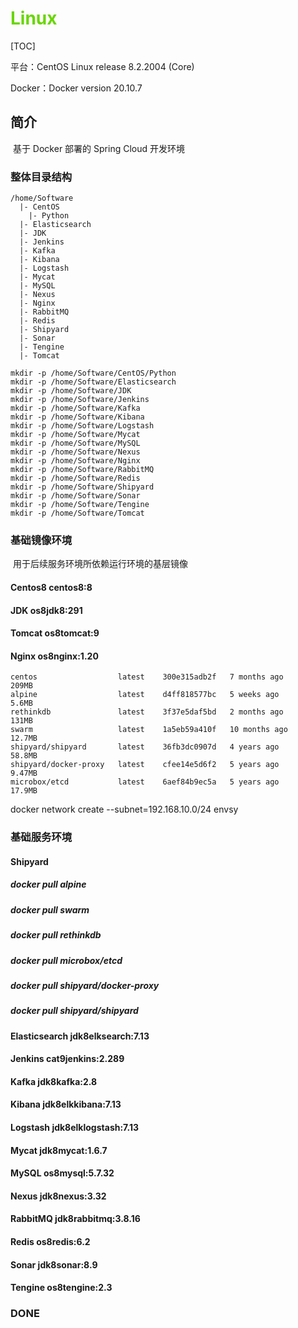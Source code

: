 # <font color=#69D600>Linux</font>

[TOC]

平台：CentOS Linux release 8.2.2004 (Core)

Docker：Docker version 20.10.7



## 简介

​		基于 Docker 部署的 Spring Cloud 开发环境



### 整体目录结构

```
/home/Software
  |- CentOS
    |- Python
  |- Elasticsearch
  |- JDK
  |- Jenkins
  |- Kafka
  |- Kibana
  |- Logstash
  |- Mycat
  |- MySQL
  |- Nexus
  |- Nginx
  |- RabbitMQ
  |- Redis
  |- Shipyard
  |- Sonar
  |- Tengine
  |- Tomcat

mkdir -p /home/Software/CentOS/Python
mkdir -p /home/Software/Elasticsearch
mkdir -p /home/Software/JDK
mkdir -p /home/Software/Jenkins
mkdir -p /home/Software/Kafka
mkdir -p /home/Software/Kibana
mkdir -p /home/Software/Logstash
mkdir -p /home/Software/Mycat
mkdir -p /home/Software/MySQL
mkdir -p /home/Software/Nexus
mkdir -p /home/Software/Nginx
mkdir -p /home/Software/RabbitMQ
mkdir -p /home/Software/Redis
mkdir -p /home/Software/Shipyard
mkdir -p /home/Software/Sonar
mkdir -p /home/Software/Tengine
mkdir -p /home/Software/Tomcat

```



### 基础镜像环境

​		用于后续服务环境所依赖运行环境的基层镜像

#### 		Centos8	centos8:8

#### 		JDK	os8jdk8:291

#### 		Tomcat	os8tomcat:9

#### 		Nginx	os8nginx:1.20



```
centos                  latest    300e315adb2f   7 months ago     209MB
alpine                  latest    d4ff818577bc   5 weeks ago      5.6MB
rethinkdb               latest    3f37e5daf5bd   2 months ago     131MB
swarm                   latest    1a5eb59a410f   10 months ago    12.7MB
shipyard/shipyard       latest    36fb3dc0907d   4 years ago      58.8MB
shipyard/docker-proxy   latest    cfee14e5d6f2   5 years ago      9.47MB
microbox/etcd           latest    6aef84b9ec5a   5 years ago      17.9MB
```



docker network create --subnet=192.168.10.0/24 envsy



### 基础服务环境

#### Shipyard

##### 	docker pull alpine

##### 	docker pull swarm

##### 	docker pull rethinkdb

##### 	docker pull microbox/etcd

##### 	docker pull shipyard/docker-proxy

##### 	docker pull shipyard/shipyard



#### 		Elasticsearch	jdk8elksearch:7.13

#### 		Jenkins	cat9jenkins:2.289

#### 		Kafka	jdk8kafka:2.8

#### 		Kibana	jdk8elkkibana:7.13

#### 		Logstash	jdk8elklogstash:7.13

#### 		Mycat	jdk8mycat:1.6.7

#### 		MySQL	os8mysql:5.7.32

#### 		Nexus	jdk8nexus:3.32

#### 		RabbitMQ	jdk8rabbitmq:3.8.16

#### 		Redis	os8redis:6.2

#### 		Sonar	jdk8sonar:8.9

#### 		Tengine	os8tengine:2.3









### DONE